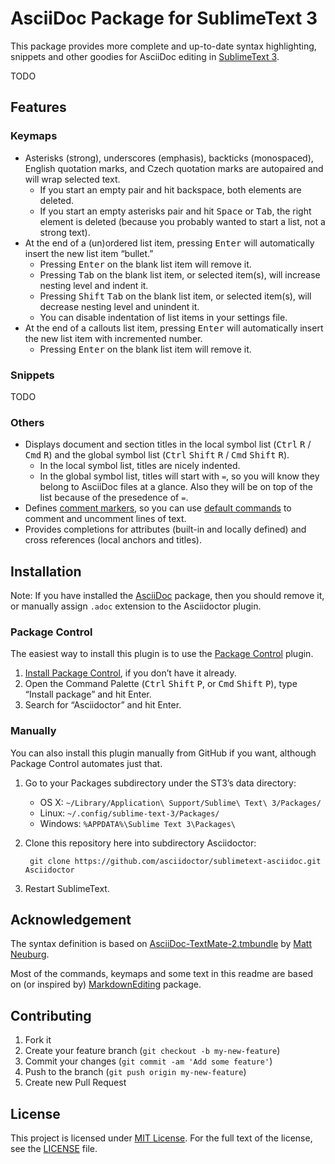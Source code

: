 # AsciiDoc Package for SublimeText 3

This package provides more complete and up-to-date syntax highlighting, snippets and other goodies for AsciiDoc editing in [SublimeText 3](http://www.sublimetext.com/3).

TODO

## Features

### Keymaps

* Asterisks (strong), underscores (emphasis), backticks (monospaced), English quotation marks, and Czech quotation marks are autopaired and will wrap selected text.
    - If you start an empty pair and hit backspace, both elements are deleted.
    - If you start an empty asterisks pair and hit <kbd>Space</kbd> or <kbd>Tab</kbd>, the right element is deleted (because you probably wanted to start a list, not a strong text).
* At the end of a (un)ordered list item, pressing <kbd>Enter</kbd> will automatically insert the new list item “bullet.”
    - Pressing <kbd>Enter</kbd> on the blank list item will remove it.
    - Pressing <kbd>Tab</kbd> on the blank list item, or selected item(s), will increase nesting level and indent it.
    - Pressing <kbd>Shift</kbd> <kbd>Tab</kbd> on the blank list item, or selected item(s), will decrease nesting level and unindent it.
    - You can disable indentation of list items in your settings file.
* At the end of a callouts list item, pressing <kbd>Enter</kbd> will automatically insert the new list item with incremented number.
    - Pressing <kbd>Enter</kbd> on the blank list item will remove it.

### Snippets

TODO

### Others

* Displays document and section titles in the local symbol list (<kbd>Ctrl</kbd> <kbd>R</kbd> / <kbd>Cmd</kbd> <kbd>R</kbd>) and the global symbol list (<kbd>Ctrl</kbd> <kbd>Shift</kbd> <kbd>R</kbd> / <kbd>Cmd</kbd> <kbd>Shift</kbd> <kbd>R</kbd>).
    - In the local symbol list, titles are nicely indented.
    - In the global symbol list, titles will start with `=`, so you will know they belong to AsciiDoc files at a glance. Also they will be on top of the list because of the presedence of `=`.
* Defines [comment markers](http://docs.sublimetext.info/en/latest/reference/comments.html), so you can use [default commands](http://docs.sublimetext.info/en/latest/reference/comments.html#related-keyboard-shortcuts) to comment and uncomment lines of text.
* Provides completions for attributes (built-in and locally defined) and cross references (local anchors and titles).


## Installation

Note: If you have installed the [AsciiDoc](https://packagecontrol.io/packages/AsciiDoc) package, then you should remove it, or manually assign `.adoc` extension to the Asciidoctor plugin.

### Package Control

The easiest way to install this plugin is to use the [Package Control](https://packagecontrol.io/installation) plugin.

1. [Install Package Control](https://packagecontrol.io/installation), if you don’t have it already.
2. Open the Command Palette (<kbd>Ctrl</kbd> <kbd>Shift</kbd> <kbd>P</kbd>, or <kbd>Cmd</kbd> <kbd>Shift</kbd> <kbd>P</kbd>), type “Install package” and hit Enter.
3. Search for “Asciidoctor” and hit Enter.

### Manually

You can also install this plugin manually from GitHub if you want, although Package Control automates just that.

1. Go to your Packages subdirectory under the ST3’s data directory:
    * OS X: `~/Library/Application\ Support/Sublime\ Text\ 3/Packages/`
    * Linux: `~/.config/sublime-text-3/Packages/`
    * Windows: `%APPDATA%\Sublime Text 3\Packages\`
2. Clone this repository here into subdirectory Asciidoctor:

        git clone https://github.com/asciidoctor/sublimetext-asciidoc.git Asciidoctor
3. Restart SublimeText.


## Acknowledgement

The syntax definition is based on [AsciiDoc-TextMate-2.tmbundle](https://github.com/mattneub/AsciiDoc-TextMate-2.tmbundle) by [Matt Neuburg](https://github.com/mattneub).

Most of the commands, keymaps and some text in this readme are based on (or inspired by) [MarkdownEditing](https://github.com/SublimeText-Markdown/MarkdownEditing) package.

## Contributing

1. Fork it
2. Create your feature branch (`git checkout -b my-new-feature`)
3. Commit your changes (`git commit -am 'Add some feature'`)
4. Push to the branch (`git push origin my-new-feature`)
5. Create new Pull Request

## License

This project is licensed under [MIT License](http://opensource.org/licenses/MIT/).
For the full text of the license, see the [LICENSE](LICENSE) file.
